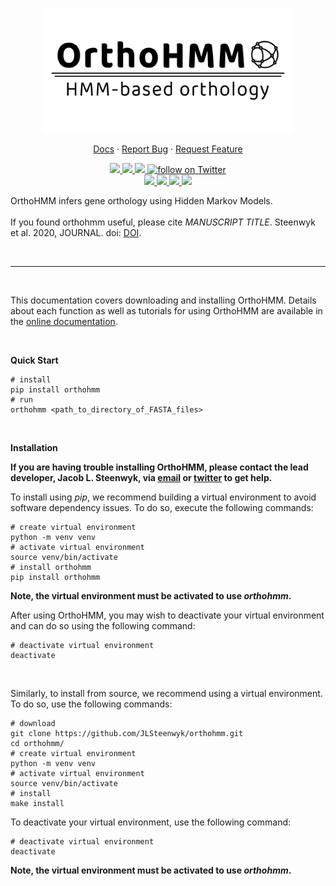 <p align="center">
  <a href="https://github.com/jlsteenwyk/orthohmm">
    <img src="https://raw.githubusercontent.com/JLSteenwyk/orthohmm/master/docs/_static/img/logo.png" alt="Logo" width="400">
  </a>
  <p align="center">
    <a href="https://jlsteenwyk.com/orthohmm/">Docs</a>
    ·
    <a href="https://github.com/jlsteenwyk/orthohmm/issues">Report Bug</a>
    ·
    <a href="https://github.com/jlsteenwyk/orthohmm/issues">Request Feature</a>
  </p>
    <p align="center">
        <a href="https://github.com/JLSteenwyk/orthohmm/actions" alt="Build">
            <img src="https://img.shields.io/github/actions/workflow/status/JLSteenwyk/orthohmm/ci.yml?branch=main">
        </a>
        <a href="https://codecov.io/gh/jlsteenwyk/orthohmm" alt="Coverage">
          <img src="https://codecov.io/gh/jlsteenwyk/orthohmm/branch/master/graph/badge.svg?token=0J49I6441V">
        </a>
        <a href="https://github.com/jlsteenwyk/orthohmm/graphs/contributors" alt="Contributors">
            <img src="https://img.shields.io/github/contributors/jlsteenwyk/orthohmm">
        </a>
        <a href="https://twitter.com/intent/follow?screen_name=jlsteenwyk" alt="Author Twitter">
            <img src="https://img.shields.io/twitter/follow/jlsteenwyk?style=social&logo=twitter"
                alt="follow on Twitter">
        </a>
        <br />
        <a href="https://pepy.tech/badge/orthohmm">
          <img src="https://static.pepy.tech/personalized-badge/orthohmm?period=total&units=international_system&left_color=grey&right_color=blue&left_text=PyPi%20Downloads">
        </a>
        <a href="https://lbesson.mit-license.org/" alt="License">
            <img src="https://img.shields.io/badge/License-MIT-blue.svg">
        </a>
        <a href="https://pypi.org/project/orthohmm/" alt="PyPI - Python Version">
            <img src="https://img.shields.io/pypi/pyversions/orthohmm">
        </a>
        <a href="LINK">
          <img src="https://zenodo.org/badge/DOI/DOI_HERE.svg">  
        </a>   
    </p>
</p>


OrthoHMM infers gene orthology using Hidden Markov Models.<br /><br />
If you found orthohmm useful, please cite *MANUSCRIPT TITLE*. Steenwyk et al. 2020, JOURNAL. doi: [DOI](https://jlsteenwyk.com/publication_pdfs/2020_Steenwyk_etal_PLOS_Biology.pdf).

<br />

---

<br />

This documentation covers downloading and installing OrthoHMM. Details about each function as well as tutorials for using OrthoHMM are available in the [online documentation](https://jlsteenwyk.com/OrthoHMM/).

<br />

**Quick Start**

```shell
# install
pip install orthohmm
# run
orthohmm <path_to_directory_of_FASTA_files>
```

<br />

**Installation**

**If you are having trouble installing OrthoHMM, please contact the lead developer, Jacob L. Steenwyk, via [email](https://jlsteenwyk.com/contact.html) or [twitter](https://twitter.com/jlsteenwyk) to get help.**

To install using *pip*, we recommend building a virtual environment to avoid software dependency issues. To do so, execute the following commands:
```shell
# create virtual environment
python -m venv venv
# activate virtual environment
source venv/bin/activate
# install orthohmm
pip install orthohmm
```
**Note, the virtual environment must be activated to use *orthohmm*.**

After using OrthoHMM, you may wish to deactivate your virtual environment and can do so using the following command:
```shell
# deactivate virtual environment
deactivate
```

<br />

Similarly, to install from source, we recommend using a virtual environment. To do so, use the following commands:
```shell
# download
git clone https://github.com/JLSteenwyk/orthohmm.git
cd orthohmm/
# create virtual environment
python -m venv venv
# activate virtual environment
source venv/bin/activate
# install
make install
```
To deactivate your virtual environment, use the following command:
```shell
# deactivate virtual environment
deactivate
```
**Note, the virtual environment must be activated to use *orthohmm*.**

<!-- <br />

To install via anaconda, execute the following command:

``` shell
conda install bioconda::orthohmm
```
Visit here for more information: https://anaconda.org/bioconda/orthohmm -->
